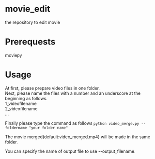 # movie_edit
the repository to edit movie

# Prerequests
moviepy

# Usage
At first, please prepare video files in one folder.  
Next, please name the files with a number and an underscore at the beginning as follows.  
1_videofilename  
2_videofilename  
...

Finally please type the command as follows
`python video_merge.py --foldername "your folder name"`

The movie merged(default:video_merged.mp4) will be made in the same folder. 

You can specify the name of output file to use --output_filename.
